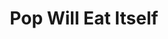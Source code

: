 ---
title: "Pop Will Eat Itself"
summary: "In 1986, the line-up of singer and guitarist Clint Mansell, guitarist and keyboardist Adam Mole, bassist Richard March, and drummer Graham Crabb formed as Wild And Wandering in the English town of Stourbridge. After some months and one e.p. they changed their name to Pop Will Eat Itself and earned attention from the indie scene for their first e.p., The Poppies Say Grrr! on Chapter 22. At the time they played short, fast, slightly psychedelic punk-pop tunes and went on with that for three more e.p.'s before starting to incorporate house and hip hop beats and samples on Beaver Patrol. By autumn 1987 PWEI released their first album, Box Frenzy, with some tunes leaning towards new wave, some towards hip hop and acid house. A drum machine called Dr. Nightmare was installed and Graham Crabb took the second microphone. After the 12\" Def.Con.One PWEI signed a deal with RCA and released Can U Dig It? in 1989, which would be the first of 12 PWEI singles going UK top 40. In the same year their seminal second album This Is The Day...This Is The Hour...This Is This! appeared to public and critical acclaim for its witty fusion of rock and electronic music. PWEI opted for an even more electronic, slightly darker and moodier approach on Cure For Sanity, their third album, which appeared in 1990 alongside PWEI's alternative soccer world cup theme, Touched By The Hand Of Cicciolina, a fusion of dub and acid house. Electronics took a backseat on 1992's The Looks Or The Lifestyle, when Fuzz Townshend was brought in as a drummer. PWEI reinvented themselves as grungey groovers and released Get The Girl! Kill The Baddies! as their highlight single. PWEI had been sacked by RCA at the time the single went number 9 in the UK in early 1993. The band signed with Infectious in the UK and Nothing in the US and released R.S.V.P., Ich Bin Ein Auslander, and Everything's Cool as singles in 1993 and 1994. The tunes displayed a development from where they had left towards dark industrial rock. The mixture on their fifth album Dos Dedos Mis Amigos was received well and won the band many new fans. Nonetheless, the band only released the remix album Two Fingers My Friends after that and collapsed upon the departure of Graham Crabb in 1996. Crabb released an album as Golden Claw Musics, Richard March went on to form Bentley Rhythm Ace, Fuzz Townshend went solo, and Clint Mansell has done film soundtracks. In 2005, a reunion tour and new songs were announced, but the reformation fizzled out by the end of the year. In 2010, in the wake of the dissolution of Vile Evils, Graham Crabb announced his intention to reconstitute PWEI. By 2011, Crabb had recruited new band members, and PWEI released a new album, New Noise Designed By A Sadist, and went on tour."
image: "pop-will-eat-itself.jpg"
apple_music_artist_url: "None"
wikipedia_url: "https://en.wikipedia.org/wiki/Pop_Will_Eat_Itself"
---